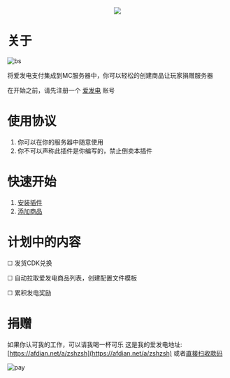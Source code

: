 
<div align=center><img src="https://github.com/meteorOSS/AifadianPay-plugin/assets/61687266/158d3535-0345-4ff1-b54b-4cb40db70ec0"></div>

# 关于

![bs](https://bstats.org/signatures/bukkit/AifadianPay.svg)

将爱发电支付集成到MC服务器中，你可以轻松的创建商品让玩家捐赠服务器

在开始之前，请先注册一个 [爱发电](https://afdian.net) 账号

# 使用协议

1. 你可以在你的服务器中随意使用
2. 你不可以声称此插件是你编写的，禁止倒卖本插件

# 快速开始

1. [安装插件](https://github.com/meteorOSS/AifadianPay-plugin/wiki/%E5%AE%89%E8%A3%85%E6%8F%92%E4%BB%B6)
2. [添加商品](https://github.com/meteorOSS/AifadianPay-plugin/wiki/%E6%B7%BB%E5%8A%A0%E5%95%86%E5%93%81)


# 计划中的内容
☐ 发货CDK兑换

☐ 自动拉取爱发电商品列表，创建配置文件模板

☐ 累积发电奖励

# 捐赠

如果你认可我的工作，可以请我喝一杯可乐 这是我的爱发电地址: [https://afdian.net/a/zshzsh](https://afdian.net/a/zshzsh)
或者[直接扫收款码](https://github.com/meteorOSS/AifadianPay-plugin/blob/master/%E5%BE%AE%E4%BF%A1%E5%9B%BE%E7%89%87_20231211001511.jpg)

![pay](https://github.com/meteorOSS/AifadianPay-plugin/assets/61687266/de6dcfb1-29d9-425a-bc12-ef3c0b451c86)




